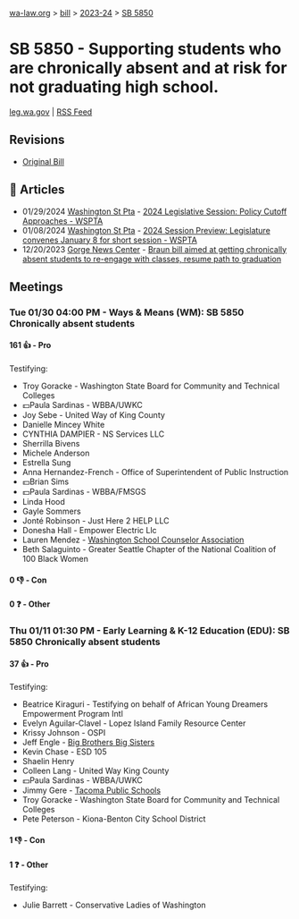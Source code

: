 [wa-law.org](/) > [bill](/bill/) > [2023-24](/bill/2023-24/) > [SB 5850](/bill/2023-24/sb/5850/)

# SB 5850 - Supporting students who are chronically absent and at risk for not graduating high school.
[leg.wa.gov](https://app.leg.wa.gov/billsummary?BillNumber=5850&Year=2023&Initiative=false) | [RSS Feed](./rss.xml)

## Revisions
* [Original Bill](1/)

## 📰 Articles
* 01/29/2024 [Washington St Pta](/org/washington_st_pta/) - [2024 Legislative Session: Policy Cutoff Approaches - WSPTA](https://www.wastatepta.org/policy-cutoff-approaches/#:~:text=SB%205850)
* 01/08/2024 [Washington St Pta](/org/washington_st_pta/) - [2024 Session Preview: Legislature convenes January 8 for short session - WSPTA](https://www.wastatepta.org/2024-session-preview/#:~:text=SB%205850)
* 12/20/2023 [Gorge News Center](/org/gorge_news_center/) - [Braun bill aimed at getting chronically absent students to re-engage with classes, resume path to graduation](https://gorgenewscenter.com/2023/12/20/braun-bill-aimed-at-getting-chronically-absent-students-to-re-engage-with-classes-resume-path-to-graduation/#:~:text=Senate%20Bill%205850)

## Meetings
### Tue 01/30 04:00 PM - Ways & Means (WM): SB 5850 Chronically absent students
#### 161 👍 - Pro
Testifying:
* Troy Goracke - Washington State Board for Community and Technical Colleges
* 💵Paula Sardinas - WBBA/UWKC
* Joy Sebe - United Way of King County
* Danielle Mincey White
* CYNTHIA DAMPIER - NS Services LLC
* Sherrilla Bivens
* Michele Anderson
* Estrella Sung
* Anna Hernandez-French - Office of Superintendent of Public Instruction
* 💵Brian Sims
* 💵Paula Sardinas - WBBA/FMSGS
* Linda Hood
* Gayle Sommers
* Jonté Robinson - Just Here 2 HELP LLC
* Donesha Hall - Empower Electric Llc
* Lauren Mendez - [Washington School Counselor Association](/org/washington_school_counselor_association/)
* Beth Salaguinto - Greater Seattle Chapter of the National Coalition of 100 Black Women

#### 0 👎 - Con

#### 0 ❓ - Other

### Thu 01/11 01:30 PM - Early Learning & K-12 Education (EDU): SB 5850 Chronically absent students
#### 37 👍 - Pro
Testifying:
* Beatrice Kiraguri - Testifying on behalf of African Young Dreamers Empowerment Program Intl
* Evelyn Aguilar-Clavel - Lopez Island Family Resource Center
* Krissy Johnson - OSPI
* Jeff Engle - [Big Brothers Big Sisters](/org/big_brothers_big_sisters/)
* Kevin Chase - ESD 105
* Shaelin Henry
* Colleen Lang - United Way King County
* 💵Paula Sardinas - WBBA/UWKC
* Jimmy Gere - [Tacoma Public Schools](/org/tacoma_public_schools/)
* Troy Goracke - Washington State Board for Community and Technical Colleges
* Pete Peterson - Kiona-Benton City School District

#### 1 👎 - Con

#### 1 ❓ - Other
Testifying:
* Julie Barrett - Conservative Ladies of Washington
